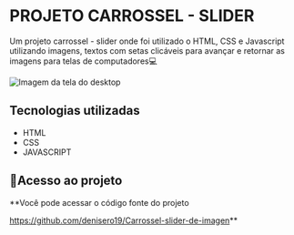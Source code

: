 # PROJETO CARROSSEL - SLIDER
Um projeto carrossel - slider onde foi utilizado o HTML, CSS e Javascript utilizando imagens, textos com setas clicáveis para avançar e retornar as imagens para telas de computadores💻

<img src="./src/images/Carrossel -Slider.gif" alt="Imagem da tela do desktop"> 

## Tecnologias utilizadas
- HTML
- CSS
- JAVASCRIPT

## 📂Acesso ao projeto

**Você pode acessar o código fonte do projeto 

<https://github.com/denisero19/Carrossel-slider-de-imagen>**
